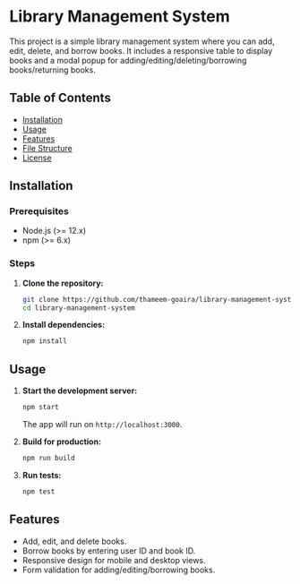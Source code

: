 # Library Management System

This project is a simple library management system where you can add, edit, delete, and borrow books. It includes a responsive table to display books and a modal popup for adding/editing/deleting/borrowing books/returning books.

## Table of Contents
- [Installation](#installation)
- [Usage](#usage)
- [Features](#features)
- [File Structure](#file-structure)
- [License](#license)

## Installation

### Prerequisites
- Node.js (>= 12.x)
- npm (>= 6.x)

### Steps
1. **Clone the repository:**
    ```sh
    git clone https://github.com/thameem-goaira/library-management-system.git
    cd library-management-system
    ```

2. **Install dependencies:**
    ```sh
    npm install
    ```

## Usage

1. **Start the development server:**
    ```sh
    npm start
    ```

    The app will run on `http://localhost:3000`.

2. **Build for production:**
    ```sh
    npm run build
    ```

3. **Run tests:**
    ```sh
    npm test
    ```

## Features
- Add, edit, and delete books.
- Borrow books by entering user ID and book ID.
- Responsive design for mobile and desktop views.
- Form validation for adding/editing/borrowing books.
